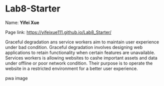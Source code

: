 # Lab8-Starter

Name: **Yifei Xue**

Page link: https://yifeixue111.github.io/Lab8_Starter/

Graceful degradation ans service workers aim to maintain user experience under bad condition. Graceful degradation involves designing web applications to retain functionality when certain features are unavailable. Services workers is allowing websites to cashe important assets and data under offline or poor network condition. Their purpose is to operate the website in a restricted environment for a better user experience.

pwa image

